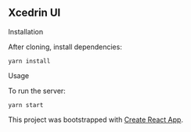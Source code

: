 Xcedrin UI
---

Installation

After cloning, install dependencies:
```
yarn install
```

Usage

To run the server:
```
yarn start
```

This project was bootstrapped with [Create React App](https://github.com/facebookincubator/create-react-app).
